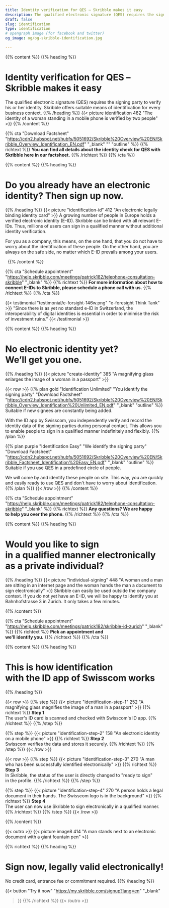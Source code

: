 ```yaml
---
title: Identity verification for QES – Skribble makes it easy
description: The qualified electronic signature (QES) requires the signing party to verify his or her identity. Skribble offers suitable means of identification for every business context.
draft: false
slug: identification
type: identification
# opengraph image (for facebook and twitter)
og_image: og/og-skribble-identification.jpg

---
```


{{% content %}}
{{% heading %}}
# Identity verification for QES – <br class="hide-for-mobile">Skribble makes it easy
The qualified electronic signature (QES) requires the signing party to verify his or her identity. Skribble offers suitable means of identification for every business context.
{{% /heading %}}
{{< picture identification 482 "The identity of a woman standing in a mobile phone is verified by two people" >}}
{{% /content %}}

{{% cta
  "Download Factsheet"
  "https://cdn2.hubspot.net/hubfs/5051692/Skribble%20Overview%20EN/Skribble_Overview_Identification_EN.pdf"
  "_blank"
  ""
  "outline"
%}}
{{% richtext %}}
**You can find all details about the identity check for QES with Skribble here in our factsheet.**
{{% /richtext %}}
{{% /cta %}}

[//]: # (--------------------------------------------------------------------------------------------------------------)

{{% content %}}
{{% heading %}}
# Do you already have an electronic identity? Then sign up now.
{{% /heading %}}
{{< picture "identification-id" 412 "An electronic legally binding identity card" >}}
A growing number of people in Europe holds a verified electronic identity (E-ID). Skribble can be linked with all relevant E-IDs. Thus, millions of users can sign in a qualified manner without additional identity verification.

For you as a company, this means, on the one hand, that you do not have to worry about the identification of these people. On the other hand, you are always on the safe side, no matter which E-ID prevails among your users.

&nbsp;
{{% /content %}}

{{% cta
  "Schedule appointment"
  "https://help.skribble.com/meetings/patrick182/telephone-consultation-skribble"
  "_blank"
%}}
{{% richtext %}}
**For more information about how to connect E-IDs to Skribble, please schedule a phone call with us.**
{{% /richtext %}}
{{% /cta %}}

[//]: # (--------------------------------------------------------------------------------------------------------------)

{{< testimonial "testimonial/e-forsight-146w.png" "e-foresight Think Tank" >}}
"Since there is as yet no standard e-ID in Switzerland, the interoperability of digital identities is essential in order to minimise the risk of investment ruins." {{< /testimonial >}}

[//]: # (--------------------------------------------------------------------------------------------------------------)

{{% content %}}
{{% heading %}}
# No electronic identity yet? <br class="hide-for-mobile">We’ll get you one.
{{% /heading %}}
{{< picture "create-identity" 385 "A magnifying glass enlarges the image of a woman in a passport" >}}

{{< row >}}
{{% plan
  gold
  "Identification Unlimited"
  "You identify the signing party"
  "Download Factsheet"
  "https://cdn2.hubspot.net/hubfs/5051692/Skribble%20Overview%20EN/Skribble_Overview_Identification%20Unlimited_EN.pdf"
  "_blank"
  "outline"
%}}
Suitable if new signees are constantly being added.

With the ID app by Swisscom, you independently verify and record the identity data of the signing parties during personal contact. This allows you to enable people to sign in a qualified manner indefinitely and flexibly.
{{% /plan %}}

{{% plan
  purple
  "Identification Easy"
  "We identify the signing party"
  "Download Factsheet"
  "https://cdn2.hubspot.net/hubfs/5051692/Skribble%20Overview%20EN/Skribble_Factsheet_Identification%20Easy_EN.pdf"
  "_blank"
  "outline"
%}}
Suitable if you use QES in a predefined circle of people.

We will come by and identify these people on site. This way, you are quickly and easily ready to use QES and don't have to worry about identification.
{{% /plan %}}
{{< /row >}}
{{% /content %}}

{{% cta
  "Schedule appointment"
  "https://help.skribble.com/meetings/patrick182/telephone-consultation-skribble"
  "_blank"
%}}
{{% richtext %}}
**Any questions? We are happy <br class="hide-for-mobile">to help you over the phone.**
{{% /richtext %}}
{{% /cta %}}

[//]: # (--------------------------------------------------------------------------------------------------------------)

{{% content %}}
{{% heading %}}
# Would you like to sign <br class="hide-for-mobile">in a qualified manner electronically <br class="hide-for-mobile">as a private individual?
{{% /heading %}}
{{< picture "individual-signing" 448 "A woman and a man are sitting in an internet page and the woman hands the man a document to sign electronically" >}}
Skribble can easily be used outside the company context. If you do not yet have an E-ID, we will be happy to identify you at Bahnhofstrasse 3 in Zurich. It only takes a few minutes.

{{% /content %}}

{{% cta
  "Schedule appointment"
  "https://help.skribble.com/meetings/patrick182/skribble-id-zurich"
  "_blank"
%}}
{{% richtext %}}
**Pick an appointment and <br class="hide-for-mobile">we'll identify you.**
{{% /richtext %}}
{{% /cta %}}

[//]: # (--------------------------------------------------------------------------------------------------------------)

{{% content %}}
{{% heading %}}
# This is how identification <br class="hide-for-mobile">with the ID app of Swisscom works
{{% /heading %}}

{{< row >}}
{{% step %}}
{{< picture "identification-step-1" 252 "A magnifying glass magnifies the image of a man in a passport" >}}
{{% richtext %}}
**Step 1**<br>
The user's ID card is scanned and checked with Swisscom's ID app.
{{% /richtext %}}
{{% /step %}}

{{% step %}}
{{< picture "identification-step-2" 158 "An electronic identity on a mobile phone" >}}
{{% richtext %}}
**Step 2**<br>
Swisscom verifies the data and stores it securely.
{{% /richtext %}}
{{% /step %}}
{{< /row >}}

{{< row >}}
{{% step %}}
{{< picture "identification-step-3" 270 "A man who has been successfully identified electronically" >}}
{{% richtext %}}
**Step 3**<br>
In Skribble, the status of the user is directly changed to "ready to sign" <br class="hide-for-mobile">in the profile.
{{% /richtext %}}
{{% /step %}}

{{% step %}}
{{< picture "identification-step-4" 270 "A person holds a legal document in their hands. The Swisscom logo is in the background" >}}
{{% richtext %}}
**Step 4**<br>
The user can now use Skribble to sign electronically in a qualified manner.
{{% /richtext %}}
{{% /step %}}
{{< /row >}}

{{% /content %}}

[//]: # (--------------------------------------------------------------------------------------------------------------)

{{< outro >}}
{{< picture image8 414 "A man stands next to an electronic document with a giant fountain pen" >}}

{{% richtext %}}
{{% heading %}}
# Sign now, legally valid electronically!
No credit card, entrance fee or commitment required.
{{% /heading %}}

{{< button
  "Try it now"
  "https://my.skribble.com/signup?lang=en"
  "_blank"
>}}
{{% /richtext %}}
{{< /outro >}}
